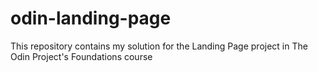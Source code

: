 # odin-landing-page
This repository contains my solution for the Landing Page project in The Odin Project's Foundations course
